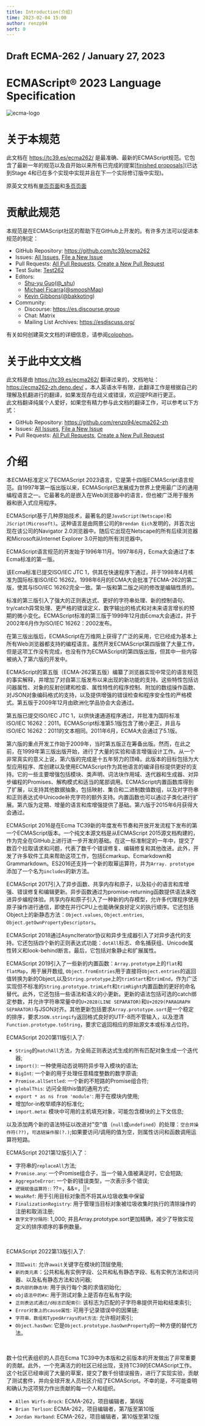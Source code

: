 ```yaml
---
title: Introduction(介绍)
time: 2023-02-04 15:00
author: renzp94
sort: 0
---
```


<h1 style="color: var(--c-warning);font-weight: 700;font-size: 1.5rem;">
  Draft ECMA-262 / January 27, 2023
</h1>
<h1 style="color: var(--c-warning);font-weight: 700;">
  ECMAScript® 2023 Language Specification
</h1>

![ecma-logo](/assets/images/ecma-logo.svg)

<div class="block">
  <h1>关于本规范</h1>

  此文档在 https://tc39.es/ecma262/ 是最准确、最新的ECMAScript规范。它包含了最新一年的规范以及自开始以来所有已完成的提案[[finished proposals](https://github.com/tc39/proposals/blob/HEAD/finished-proposals.md)](已达到Stage 4和已在多个实现中实现并且在下一个实际修订版中实现)。
  <br />

  原英文文档有[单页页面](https://tc39.es/ecma262/)和[多页页面](https://tc39.es/ecma262/multipage/)

  <h1>贡献此规范</h1>

  本规范是在ECMAScript社区的帮助下在GitHub上开发的。有许多方法可以促进本规范的制定：
  - GitHub Repository: https://github.com/tc39/ecma262
  - Issues: [All Issues](https://github.com/tc39/ecma262/issues), [File a New Issue](https://github.com/tc39/ecma262/issues/new)
  - Pull Requests: [All Pull Requests](https://github.com/tc39/ecma262/pulls), [Create a New Pull Request](https://github.com/tc39/ecma262/pulls/new)
  - Test Suite: [Test262](https://github.com/tc39/test262)
  - Editors:
    - <a href="mailto:syg at google dot com">Shu-yu Guo</a>([@_shu](https://twitter.com/_shu))
    - <a href="mailto:ecma262-editor-list at michael dot ficarra dot me">Michael Ficarra</a>([@smooshMap](https://twitter.com/smooshMap))
    - <a href="mailto:bakkot at gmail dot com">Kevin Gibbons</a>([@bakkoting](https://twitter.com/bakkoting))
  - Community:
    - Discourse: https://es.discourse.group
    - Chat: Matrix
    - Mailing List Archives: https://esdiscuss.org/

有关如何创建英文文档的详细信息，请参阅[colophon]()。

</div>
<div class="block">
  <h1>关于此中文文档</h1>

  此文档是由 https://tc39.es/ecma262/ 翻译过来的，文档地址：https://ecma262-zh.deno.dev/ 。本人英语水平有限，此翻译工作是根据自己的理解及机翻进行的翻译，如果发现存在歧义或错误，欢迎提PR进行更正。
  <br />
  此文档翻译纯属个人爱好，如果您有精力参与此文档的翻译工作，可以参考以下方式：
  - GitHub Repository: https://github.com/renzp94/ecma262-zh
  - Issues: [All Issues](https://github.com/renzp94/ecma262-zh/issues), [File a New Issue](https://github.com/renzp94/ecma262-zh/issues/new)
  - Pull Requests: [All Pull Requests](https://github.com/renzp94/ecma262-zh/pulls), [Create a New Pull Request](https://github.com/renzp94/ecma262-zh/pulls/new)

</div>

# 介绍

本ECMA标准定义了ECMAScript 2023语言，它是第十四版ECMAScript语言规范。自1997年第一版出版以来，ECMAScript已发展成为世界上使用最广泛的通用编程语言之一。它最著名的是嵌入在Web浏览器中的语言，但也被广泛用于服务器和嵌入式应用程序。
<br />

ECMAScript基于几种原始技术，最著名的是`JavaScript(Netscape)`和`JScript(Microsoft)`。这种语言是由网景公司的`Brendan Eich`发明的，并首次出现在该公司的Navigator 2.0浏览器中。随后它出现在Netscape的所有后续浏览器和Microsoft从Internet Explorer 3.0开始的所有浏览器中。
<br />

ECMAScript语言规范的开发始于1996年11月。1997年6月，Ecma大会通过了本Ecma标准的第一版。
<br />

该Ecma标准已提交ISO/IEC JTC 1，供其在快速程序下通过，并于1998年4月核准为国际标准ISO/IEC 16262。1998年6月的ECMA大会批准了ECMA-262的第二版，使其与ISO/IEC 16262完全一致。第一版和第二版之间的修改是编辑性质的。
<br />

标准的第三版引入了强大的正则表达式、更好的字符串处理、新的控制语句、try/catch异常处理、更严格的错误定义、数字输出的格式和对未来语言增长的预期的微小变化。ECMAScript标准的第三版于1999年12月由Ecma大会通过，并于2002年6月作为ISO/IEC 16262：2002发布。
<br />

在第三版出版后，ECMAScript在万维网上获得了广泛的采用，它已经成为基本上所有Web浏览器都支持的编程语言。虽然开发ECMAScript第四版做了大量工作，但是这项工作没有完成，也没有作为ECMAScript的第四版出版，但其中一些内容被纳入了第六版的开发中。
<br />

ECMAScript的第五版（ECMA-262第五版）编纂了浏览器实现中常见的语言规范的事实解释，并增加了对自第三版发布以来出现的新功能的支持。这些特性包括访问器属性、对象的反射创建和检查、属性特性的程序控制、附加的数组操作函数、对JSON对象编码格式的支持，以及提供增强的错误检查和程序安全性的严格模式。第五版于2009年12月由欧洲化学品协会大会通过。
<br />

第五版已提交ISO/IEC JTC 1，以供快速通道程序通过，并批准为国际标准ISO/IEC 16262：2011。ECMAScript标准第5.1版包含了微小更正，并且与ISO/IEC 16262：2011的文本相同。2011年6月，ECMA大会通过了5.1版。
<br />

第六版的重点开发工作始于2009年，当时第五版正在筹备出版。然而，在此之前，在1999年第三版出版开始，进行了大量的实验和语言增强设计工作。从一个非常真实的意义上说，第六版的完成是十五年努力的顶峰。此版本的目标包括为大型应用程序、库创建以及使用ECMAScript作为其他语言的编译目标提供更好的支持。它的一些主要增强包括模块、类声明、词法块作用域、迭代器和生成器、对异步编程的Promises、解构模式和适当的尾部调用。ECMAScript内置函数库得到了扩展，以支持其他数据抽象，包括映射、集合和二进制数值数组，以及对字符串和正则表达式中Unicode补充字符的额外支持。内置函数也可以通过子类化进行扩展。第六版为定期、增量的语言和库增强提供了基础。第六版于2015年6月获得大会通过。
<br />

ECMAScript 2016是在Ecma TC39新的年度发布节奏和开放开发流程下发布的第一个ECMAScript版本。一个纯文本源文档是从ECMAScript 2015源文档构建的，作为完全在GitHub上进行进一步开发的基础。在这一标准制定的一年中，提交了数百个拉取请求和问题，代表了数千个错误修复、编辑修复和其他改进。此外，开发了许多软件工具来帮助这项工作，包括Ecmarkup、Ecmarkdown和Grammarkdown。ES2016还支持一个新的取幂运算符，并为`Array. prototype`添加了一个名为`includes`的新方法。
<br />

ECMAScript 2017引入了异步函数、共享内存和原子，以及较小的语言和库增强、错误修复和编辑更新。异步函数通过为promise-returning函数提供语法来改进异步编程体验。共享内存和原子引入了一种新的内存模型，允许多代理程序使用原子操作进行通信，即使在并行CPU上也能确保良好定义的执行顺序。它还包括Object上的新静态方法：`Object.values`, `Object.entries`, `Object.getOwnPropertyDescriptors`。
<br />

ECMAScript 2018通过AsyncIterator协议和异步生成器引入了对异步迭代的支持。它还包括四个新的正则表达式功能：`dotAll`标志、命名捕获组、Unicode属性转义和look-behind断言。最后，它包括对象静止和扩展属性。
<br />

ECMAScript 2019引入了一些新的内置函数：`Array.prototype`上的`flat`和`flatMap`，用于展开数组, `Object.fromEntries`用于直接将`Object.entries`的返回值转换为新的Object,以及`String.prototype`上的`trimStart`和`trimEnd`，作为广泛实现但不标准的`String.prototype.trimLeft`和`trimRight`内置函数的更好的命名替代。此外，它还包括一些语法和语义的小更新。更新的语法包括可选的catch绑定参数，并允许字符串常量中的`U+2028(LINE SEPARATOR)`和`U+2029(PARAGRAPH SEPARATOR)`与JSON对齐。其他更新包括要求`Array.prototype.sort`是一个稳定的排序，要求`JSON.stringify`返回格式良好的UTF-8而不管输入，以及澄清`Function.prototype.toString`，要求它返回相应的原始源文本或标准占位符。
<br />

<p class="no-indent">ECMAScript 2020第11版引入了:</p>

- `String`的`matchAll`方法，为全局正则表达式生成的所有匹配对象生成一个迭代器;
- `import()`: 一种使用动态说明符异步导入模块的语法;
- `BigInt`: 一个新的用于处理任意精度整数的数字原语;
- `Promise.allSettled`: 一个新的不短路的Promise组合符;
- `globalThis`: 访问全局this值的通用方式;
- `export * as ns from 'module'`: 用于在模块内使用;
- 增加for-in枚举顺序的标准化;
- `import.meta`: 模块中可用的主机填充对象，可能包含模块的上下文信息;
  
以及添加两个新的语法特征以改进对"空"值（`null`或`undefined`）的处理：`空合并操作符(??)`，`可选链操作服(?.)`;如果要访问/调用的值为空，则属性访问和函数调用运算符短路。
<br />

<p class="no-indent">ECMAScript 2021第12版引入了：</p>

- 字符串的`replaceAll`方法;
- `Promise.any`: 一个Promise组合子，当一个输入值被满足时，它会短路;
- `AggregateError`: 一个新的错误类型，一次表示多个错误;
- `逻辑赋值运算符:`: ??=，&&=，||=
- `WeakRef`: 用于引用目标对象而不将其从垃圾收集中保留
- `FinalizationRegistry`: 用于管理当目标对象被垃圾收集时执行的清除操作的注册和取消注册;
- `数字文字分隔符`: 1_000;
并且Array.prototype.sort更加精确，减少了导致实现定义的排序顺序的事例数量。
<br />

<p class="no-indent">ECMAScript 2022第13版引入了:</p>

- `顶层wait`: 允许`await`关键字在模块的顶层使用;
- `新的类元素`：公共和私有实例字段、公共和私有静态字段、私有实例方法和访问器、以及私有静态方法和访问器;
- `类内部的静态块`: 用于执行每个类的求值初始化;
- `obj语法中的#x`: 用于测试对象上是否存在私有字段;
- `正则表达式通过/d标志匹配索引`: 该标志为匹配的子字符串提供开始和结束索引;
- `Error对象上的cause属性`: 可用于记录错误中的因果链;
- `字符串、数组和TypedArrays的at方法`: 允许相对索引;
- `Object.hasOwn`: 它是`Object.prototype.hasOwnProperty`的一种方便的替代方法。
<br />

数十位代表组织的人员在Ecma TC39中为本版和之前版本的开发做出了非常重要的贡献。此外，一个充满活力的社区已经出现，支持TC39的ECMAScript工作。这个社区已经审阅了大量的草案，提交了数千份错误报告，进行了实现实验，贡献了测试套件，并向全球开发人员社区介绍了ECMAScript。不幸的是，不可能查明和确认为这项努力作出贡献的每一个人和组织。
<br />

- `Allen Wirfs-Brock`: ECMA-262，项目编辑者，第6版
- `Brian Terlson`: ECMA-262，项目编辑者，第7版至第10版
- `Jordan Harband`: ECMA-262，项目编辑者，第10版至第12版